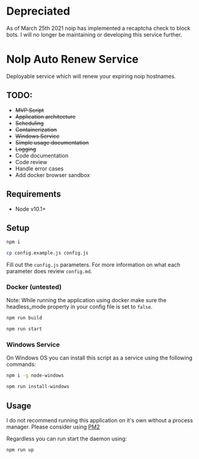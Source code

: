 # Depreciated

As of March 25th 2021 noip has implemented a recaptcha check to block bots. I will no longer be maintaining or developing this service further.
# NoIp Auto Renew Service

Deployable service which will renew your expiring noip hostnames.

## TODO:
- ~~MVP Script~~
- ~~Application architecture~~
- ~~Scheduling~~
- ~~Containerization~~
- ~~Windows Service~~
- ~~Simple usage documentation~~
- ~~Logging~~
- Code documentation
- Code review
- Handle error cases
- Add docker browser sandbox

## Requirements
- Node v10.1+

## Setup

```bash
npm i
```

```bash
cp config.example.js config.js
```

Fill out the ```config.js``` parameters. For more information on what each parameter does review ```config.md```.

### Docker (untested)

Note: While running the application using docker make sure the headless_mode property in your config file is set to `false`.

```bash
npm run build
```

```bash
npm run start
```

### Windows Service

On Windows OS you can install this script as a service using the following commands:

```bash
npm i -g node-windows

```

```bash
npm run install-windows

```

## Usage

I do not recommend running this application on it's own without a process manager. Please consider using [PM2](https://pm2.keymetrics.io/)

Regardless you can run start the daemon using:
```bash
npm run up
```
